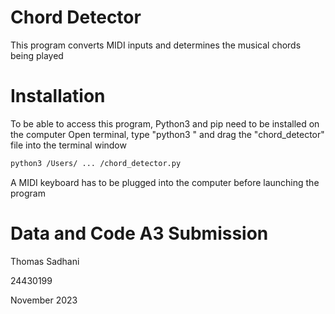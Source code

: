 # Chord Detector
This program converts MIDI inputs and determines the musical chords being played

# Installation
To be able to access this program, Python3 and pip need to be installed on the computer
Open terminal, type "python3 " and drag the "chord_detector" file into the terminal window
```bash
python3 /Users/ ... /chord_detector.py
```
A MIDI keyboard has to be plugged into the computer before launching the program

# Data and Code A3 Submission
Thomas Sadhani

24430199

November 2023
